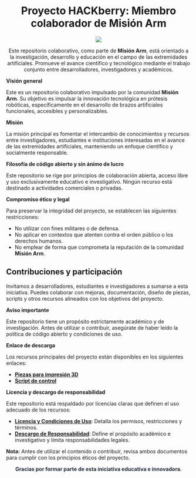 <h1 align="center">Proyecto HACKberry: Miembro colaborador de Misión Arm</h1>

<p align="center">
  <a href="https://github.com/DenverCoder1/readme-typing-svg">
    <img src="https://readme-typing-svg.herokuapp.com?font=Fira+Code&color=16A34A&size=24&center=true&vCenter=true&width=800&height=60&lines=Innovaci%C3%B3n+en+pr%C3%B3tesis+rob%C3%B3ticas;Colaboraci%C3%B3n+acad%C3%A9mica+abierta;Desarrollo+de+extremidades+artificiales;Conocimiento+libre+y+sin+%C3%A1nimo+de+lucro;Compromiso+%C3%A9tico+y+legal"/>
  </a>
</p>

<p align="center">
  Este repositorio colaborativo, como parte de <strong>Misión Arm</strong>, está orientado a la investigación, desarrollo y educación en el campo de las extremidades artificiales. Promueve el avance científico y tecnológico mediante el trabajo conjunto entre desarrolladores, investigadores y académicos.
</p>


**Visión general**

Este es un repositorio colaborativo impulsado por la comunidad <strong>Misión Arm</strong>. Su objetivo es impulsar la innovación tecnológica en prótesis robóticas, específicamente en el desarrollo de brazos artificiales funcionales, accesibles y personalizables.

**Misión**

La misión principal es fomentar el intercambio de conocimientos y recursos entre investigadores, estudiantes e instituciones interesadas en el avance de las extremidades artificiales, manteniendo un enfoque científico y socialmente responsable.

**Filosofía de código abierto y sin ánimo de lucro**

Este repositorio se rige por principios de colaboración abierta, acceso libre y uso exclusivamente educativo e investigativo. Ningún recurso está destinado a actividades comerciales o privadas.

**Compromiso ético y legal**

Para preservar la integridad del proyecto, se establecen las siguientes restricciones:

  - No utilizar con fines militares o de defensa.
  - No aplicar en contextos que atenten contra el orden público o los derechos humanos.
  - No emplear de forma que comprometa la reputación de la comunidad <strong>Misión Arm</strong>.


## Contribuciones y participación

Invitamos a desarrolladores, estudiantes e investigadores a sumarse a esta iniciativa. Puedes colaborar con mejoras, documentación, diseño de piezas, scripts y otros recursos alineados con los objetivos del proyecto.


**Aviso importante**

Este repositorio tiene un propósito estrictamente académico y de investigación. Antes de utilizar o contribuir, asegúrate de haber leído la política de código abierto y condiciones de uso.

**Enlace de descarga**

Los recursos principales del proyecto están disponibles en los siguientes enlaces:

  - <a href="https://cienciatecnologiayfuturo.blogspot.com/2023/11/hackberry-una-protesis-robotica-de.html"><strong>Piezas para impresión 3D</strong></a>
  - <a href="https://github.com/eduardoleon9010/Hackberry-hand/blob/main/script.md"><strong>Script de control</strong></a>

**Licencia y descargo de responsabilidad**

Este repositorio está respaldado por licencias claras que definen el uso adecuado de los recursos:

- <a href="https://github.com/eduardoleon9010/mano_mioelectrica/blob/main/licencia.md"><strong>Licencia y Condiciones de Uso</strong></a>: Detalla los permisos, restricciones y términos.
- <a href="https://github.com/eduardoleon9010/mano_mioelectrica/blob/main/descargo.md"><strong>Descargo de Responsabilidad</strong></a>: Define el propósito académico e investigativo y limita responsabilidades legales.

<p><strong>Nota:</strong> Antes de utilizar el contenido o contribuir, revisa ambos documentos para cumplir con los principios éticos del proyecto.</p>

<p align="center" style="font-weight:bold; color:#1e293b;">Gracias por formar parte de esta iniciativa educativa e innovadora.</p>

